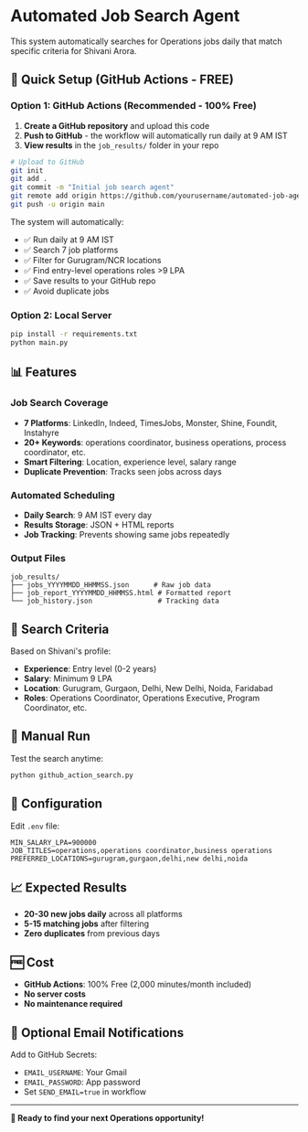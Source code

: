 # Automated Job Search Agent

This system automatically searches for Operations jobs daily that match specific criteria for Shivani Arora.

## 🚀 Quick Setup (GitHub Actions - FREE)

### Option 1: GitHub Actions (Recommended - 100% Free)

1. **Create a GitHub repository** and upload this code
2. **Push to GitHub** - the workflow will automatically run daily at 9 AM IST
3. **View results** in the `job_results/` folder in your repo

```bash
# Upload to GitHub
git init
git add .
git commit -m "Initial job search agent"
git remote add origin https://github.com/yourusername/automated-job-agent.git
git push -u origin main
```

The system will automatically:
- ✅ Run daily at 9 AM IST
- ✅ Search 7 job platforms
- ✅ Filter for Gurugram/NCR locations
- ✅ Find entry-level operations roles >9 LPA
- ✅ Save results to your GitHub repo
- ✅ Avoid duplicate jobs

### Option 2: Local Server

```bash
pip install -r requirements.txt
python main.py
```

## 📊 Features

### Job Search Coverage
- **7 Platforms**: LinkedIn, Indeed, TimesJobs, Monster, Shine, Foundit, Instahyre
- **20+ Keywords**: operations coordinator, business operations, process coordinator, etc.
- **Smart Filtering**: Location, experience level, salary range
- **Duplicate Prevention**: Tracks seen jobs across days

### Automated Scheduling
- **Daily Search**: 9 AM IST every day
- **Results Storage**: JSON + HTML reports
- **Job Tracking**: Prevents showing same jobs repeatedly

### Output Files
```
job_results/
├── jobs_YYYYMMDD_HHMMSS.json      # Raw job data
├── job_report_YYYYMMDD_HHMMSS.html # Formatted report
└── job_history.json                # Tracking data
```

## 🎯 Search Criteria

Based on Shivani's profile:
- **Experience**: Entry level (0-2 years)
- **Salary**: Minimum 9 LPA
- **Location**: Gurugram, Gurgaon, Delhi, New Delhi, Noida, Faridabad
- **Roles**: Operations Coordinator, Operations Executive, Program Coordinator, etc.

## 📱 Manual Run

Test the search anytime:
```bash
python github_action_search.py
```

## 🔧 Configuration

Edit `.env` file:
```env
MIN_SALARY_LPA=900000
JOB_TITLES=operations,operations coordinator,business operations
PREFERRED_LOCATIONS=gurugram,gurgaon,delhi,new delhi,noida
```

## 📈 Expected Results

- **20-30 new jobs daily** across all platforms
- **5-15 matching jobs** after filtering
- **Zero duplicates** from previous days

## 🆓 Cost

- **GitHub Actions**: 100% Free (2,000 minutes/month included)
- **No server costs**
- **No maintenance required**

## 📧 Optional Email Notifications

Add to GitHub Secrets:
- `EMAIL_USERNAME`: Your Gmail
- `EMAIL_PASSWORD`: App password
- Set `SEND_EMAIL=true` in workflow

---

**🎉 Ready to find your next Operations opportunity!**